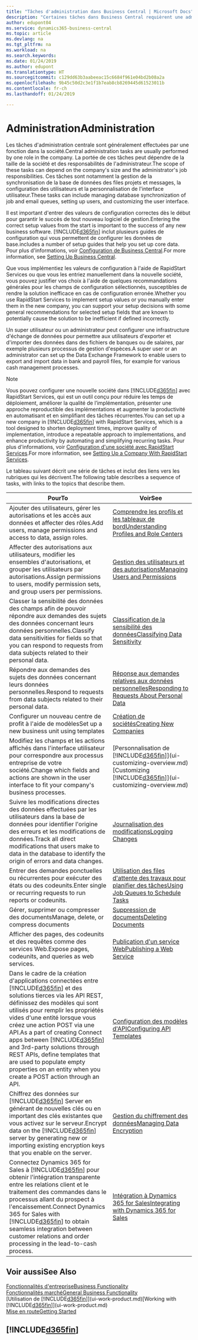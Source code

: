 ```yaml
---
title: "Tâches d'administration dans Business Central | Microsoft Docs"
description: "Certaines tâches dans Business Central requièrent une administration centrale et une configuration. Découvrez quelles sont ces tâches et ce que vous devez faire."
author: edupont04
ms.service: dynamics365-business-central
ms.topic: article
ms.devlang: na
ms.tgt_pltfrm: na
ms.workload: na
ms.search.keywords: 
ms.date: 01/24/2019
ms.author: edupont
ms.translationtype: HT
ms.sourcegitcommit: c129dd63b3aabeeac15c6684f961e04bd2b08a2a
ms.openlocfilehash: 9b45c50d2c3e1f1b7eab8cb8269445d61523011b
ms.contentlocale: fr-ch
ms.lasthandoff: 01/24/2019

---
```

# <a name="administration"></a><span data-ttu-id="671a3-104">Administration</span><span class="sxs-lookup"><span data-stu-id="671a3-104">Administration</span></span>
<span data-ttu-id="671a3-105">Les tâches d'administration centrale sont généralement effectuées par une fonction dans la société.</span><span class="sxs-lookup"><span data-stu-id="671a3-105">Central administration tasks are usually performed by one role in the company.</span></span> <span data-ttu-id="671a3-106">La portée de ces tâches peut dépendre de la taille de la société et des responsabilités de l'administrateur.</span><span class="sxs-lookup"><span data-stu-id="671a3-106">The scope of these tasks can depend on the company's size and the administrator's job responsibilities.</span></span> <span data-ttu-id="671a3-107">Ces tâches sont notamment la gestion de la synchronisation de la base de données des files projets et messages, la configuration des utilisateurs et la personnalisation de l'interface utilisateur.</span><span class="sxs-lookup"><span data-stu-id="671a3-107">These tasks can include managing database synchronization of job and email queues, setting up users, and customizing the user interface.</span></span>  

<span data-ttu-id="671a3-108">Il est important d'entrer des valeurs de configuration correctes dès le début pour garantir le succès de tout nouveau logiciel de gestion.</span><span class="sxs-lookup"><span data-stu-id="671a3-108">Entering the correct setup values from the start is important to the success of any new business software.</span></span> [!INCLUDE[d365fin](includes/d365fin_md.md)] <span data-ttu-id="671a3-109">inclut plusieurs guides de configuration qui vous permettent de configurer les données de base.</span><span class="sxs-lookup"><span data-stu-id="671a3-109">includes a number of setup guides that help you set up core data.</span></span> <span data-ttu-id="671a3-110">Pour plus d'informations, voir [Configuration de Business Central](setup.md).</span><span class="sxs-lookup"><span data-stu-id="671a3-110">For more information, see [Setting Up Business Central](setup.md).</span></span>

<span data-ttu-id="671a3-111">Que vous implémentiez les valeurs de configuration à l'aide de RapidStart Services ou que vous les entriez manuellement dans la nouvelle société, vous pouvez justifier vos choix à l'aide de quelques recommandations générales pour les champs de configuration sélectionnés, susceptibles de rendre la solution inefficace en cas de configuration erronée.</span><span class="sxs-lookup"><span data-stu-id="671a3-111">Whether you use RapidStart Services to implement setup values or you manually enter them in the new company, you can support your setup decisions with some general recommendations for selected setup fields that are known to potentially cause the solution to be inefficient if defined incorrectly.</span></span>  

<span data-ttu-id="671a3-112">Un super utilisateur ou un administrateur peut configurer une infrastructure d'échange de données pour permettre aux utilisateurs d'exporter et d'importer des données dans des fichiers de banques ou de salaires, par exemple plusieurs processus de gestion d'espèces.</span><span class="sxs-lookup"><span data-stu-id="671a3-112">A super user or an administrator can set up the Data Exchange Framework to enable users to export and import data in bank and payroll files, for example for various cash management processes.</span></span>

> [!NOTE]
> <span data-ttu-id="671a3-113">Vous pouvez configurer une nouvelle société dans [!INCLUDE[d365fin](includes/d365fin_md.md)] avec RapidStart Services, qui est un outil conçu pour réduire les temps de déploiement, améliorer la qualité de l’implémentation, présenter une approche reproductible des implémentations et augmenter la productivité en automatisant et en simplifiant des tâches récurrentes.</span><span class="sxs-lookup"><span data-stu-id="671a3-113">You can set up a new company in [!INCLUDE[d365fin](includes/d365fin_md.md)] with RapidStart Services, which is a tool designed to shorten deployment times, improve quality of implementation, introduce a repeatable approach to implementations, and enhance productivity by automating and simplifying recurring tasks.</span></span> <span data-ttu-id="671a3-114">Pour plus d'informations, voir [Configuration d'une société avec RapidStart Services](admin-set-up-a-company-with-rapidstart.md).</span><span class="sxs-lookup"><span data-stu-id="671a3-114">For more information, see [Setting Up a Company With RapidStart Services](admin-set-up-a-company-with-rapidstart.md).</span></span>

<span data-ttu-id="671a3-115">Le tableau suivant décrit une série de tâches et inclut des liens vers les rubriques qui les décrivent.</span><span class="sxs-lookup"><span data-stu-id="671a3-115">The following table describes a sequence of tasks, with links to the topics that describe them.</span></span>   

|<span data-ttu-id="671a3-116">**Pour**</span><span class="sxs-lookup"><span data-stu-id="671a3-116">**To**</span></span>|<span data-ttu-id="671a3-117">**Voir**</span><span class="sxs-lookup"><span data-stu-id="671a3-117">**See**</span></span>|  
|------------|-------------|  
|<span data-ttu-id="671a3-118">Ajouter des utilisateurs, gérer les autorisations et les accès aux données et affecter des rôles.</span><span class="sxs-lookup"><span data-stu-id="671a3-118">Add users, manage permissions and access to data, assign roles.</span></span>|[<span data-ttu-id="671a3-119">Comprendre les profils et les tableaux de bord</span><span class="sxs-lookup"><span data-stu-id="671a3-119">Understanding Profiles and Role Centers</span></span>](admin-users-profiles-roles.md)|  
|<span data-ttu-id="671a3-120">Affecter des autorisations aux utilisateurs, modifier les ensembles d'autorisations, et grouper les utilisateurs par autorisations.</span><span class="sxs-lookup"><span data-stu-id="671a3-120">Assign permissions to users, modify permission sets, and group users per permissions.</span></span>|[<span data-ttu-id="671a3-121">Gestion des utilisateurs et des autorisations</span><span class="sxs-lookup"><span data-stu-id="671a3-121">Managing Users and Permissions</span></span>](ui-how-users-permissions.md)|
|<span data-ttu-id="671a3-122">Classer la sensibilité des données des champs afin de pouvoir répondre aux demandes des sujets des données concernant leurs données personnelles.</span><span class="sxs-lookup"><span data-stu-id="671a3-122">Classify data sensitivities for fields so that you can respond to requests from data subjects related to their personal data.</span></span>|[<span data-ttu-id="671a3-123">Classification de la sensibilité des données</span><span class="sxs-lookup"><span data-stu-id="671a3-123">Classifying Data Sensitivity</span></span>](admin-classifying-data-sensitivity.md)|
|<span data-ttu-id="671a3-124">Répondre aux demandes des sujets des données concernant leurs données personnelles.</span><span class="sxs-lookup"><span data-stu-id="671a3-124">Respond to requests from data subjects related to their personal data.</span></span>|[<span data-ttu-id="671a3-125">Réponse aux demandes relatives aux données personnelles</span><span class="sxs-lookup"><span data-stu-id="671a3-125">Responding to Requests About Personal Data</span></span>](admin-responding-to-requests-about-personal-data.md)|
|<span data-ttu-id="671a3-126">Configurer un nouveau centre de profit à l'aide de modèles</span><span class="sxs-lookup"><span data-stu-id="671a3-126">Set up a new business unit using templates</span></span>|[<span data-ttu-id="671a3-127">Création de sociétés</span><span class="sxs-lookup"><span data-stu-id="671a3-127">Creating New Companies</span></span>](about-new-company.md)|
|<span data-ttu-id="671a3-128">Modifiez les champs et les actions affichés dans l'interface utilisateur pour correspondre aux processus entreprise de votre société.</span><span class="sxs-lookup"><span data-stu-id="671a3-128">Change which fields and actions are shown in the user interface to fit your company's business processes.</span></span> |<span data-ttu-id="671a3-129">[Personnalisation de [!INCLUDE[d365fin](includes/d365fin_md.md)]](ui-customizing-overview.md)</span><span class="sxs-lookup"><span data-stu-id="671a3-129">[Customizing [!INCLUDE[d365fin](includes/d365fin_md.md)]](ui-customizing-overview.md)</span></span> |
|<span data-ttu-id="671a3-130">Suivre les modifications directes des données effectuées par les utilisateurs dans la base de données pour identifier l'origine des erreurs et les modifications de données.</span><span class="sxs-lookup"><span data-stu-id="671a3-130">Track all direct modifications that users make to data in the database to identify the origin of errors and data changes.</span></span>|[<span data-ttu-id="671a3-131">Journalisation des modifications</span><span class="sxs-lookup"><span data-stu-id="671a3-131">Logging Changes</span></span>](across-log-changes.md)|  
|<span data-ttu-id="671a3-132">Entrer des demandes ponctuelles ou récurrentes pour exécuter des états ou des codeunits.</span><span class="sxs-lookup"><span data-stu-id="671a3-132">Enter single or recurring requests to run reports or codeunits.</span></span>|[<span data-ttu-id="671a3-133">Utilisation des files d'attente des travaux pour planifier des tâches</span><span class="sxs-lookup"><span data-stu-id="671a3-133">Using Job Queues to Schedule Tasks</span></span>](admin-job-queues-schedule-tasks.md)|  
|<span data-ttu-id="671a3-134">Gérer, supprimer ou compresser des documents</span><span class="sxs-lookup"><span data-stu-id="671a3-134">Manage, delete, or compress documents</span></span>|[<span data-ttu-id="671a3-135">Suppression de documents</span><span class="sxs-lookup"><span data-stu-id="671a3-135">Deleting Documents</span></span>](admin-manage-documents.md)|  
|<span data-ttu-id="671a3-136">Afficher des pages, des codeunits et des requêtes comme des services Web.</span><span class="sxs-lookup"><span data-stu-id="671a3-136">Expose pages, codeunits, and queries as web services.</span></span>|[<span data-ttu-id="671a3-137">Publication d'un service Web</span><span class="sxs-lookup"><span data-stu-id="671a3-137">Publishing a Web Service</span></span>](across-how-publish-web-service.md)|
|<span data-ttu-id="671a3-138">Dans le cadre de la création d'applications connectées entre [!INCLUDE[d365fin](includes/d365fin_md.md)] et des solutions tierces via les API REST, définissez des modèles qui sont utilisés pour remplir les propriétés vides d'une entité lorsque vous créez une action POST via une API.</span><span class="sxs-lookup"><span data-stu-id="671a3-138">As a part of creating Connect apps between [!INCLUDE[d365fin](includes/d365fin_md.md)] and 3rd-party solutions through REST APIs, define templates that are used to populate empty properties on an entity when you create a POST action through an API.</span></span>|[<span data-ttu-id="671a3-139">Configuration des modèles d'API</span><span class="sxs-lookup"><span data-stu-id="671a3-139">Configuring API Templates</span></span>](admin-configuring-api-template.md)|
|<span data-ttu-id="671a3-140">Chiffrez des données sur [!INCLUDE[d365fin](includes/d365fin_md.md)] Server en générant de nouvelles clés ou en important des clés existantes que vous activez sur le serveur.</span><span class="sxs-lookup"><span data-stu-id="671a3-140">Encrypt data on the [!INCLUDE[d365fin](includes/d365fin_md.md)] server by generating new or importing existing encryption keys that you enable on the server.</span></span>|[<span data-ttu-id="671a3-141">Gestion du chiffrement des données</span><span class="sxs-lookup"><span data-stu-id="671a3-141">Managing Data Encryption</span></span>](admin-manage-data-encryption.md)|
|<span data-ttu-id="671a3-142">Connectez Dynamics 365 for Sales à [!INCLUDE[d365fin](includes/d365fin_md.md)] pour obtenir l'intégration transparente entre les relations client et le traitement des commandes dans le processus allant du prospect à l'encaissement.</span><span class="sxs-lookup"><span data-stu-id="671a3-142">Connect Dynamics 365 for Sales with [!INCLUDE[d365fin](includes/d365fin_md.md)] to obtain seamless integration between customer relations and order processing in the lead-to-cash process.</span></span>|[<span data-ttu-id="671a3-143">Intégration à Dynamics 365 for Sales</span><span class="sxs-lookup"><span data-stu-id="671a3-143">Integrating with Dynamics 365 for Sales</span></span>](marketing-integrate-dynamicscrm.md)|

## <a name="see-also"></a><span data-ttu-id="671a3-144">Voir aussi</span><span class="sxs-lookup"><span data-stu-id="671a3-144">See Also</span></span>
[<span data-ttu-id="671a3-145">Fonctionnalités d'entreprise</span><span class="sxs-lookup"><span data-stu-id="671a3-145">Business Functionality</span></span>](across-business-functionality.md)  
[<span data-ttu-id="671a3-146">Fonctionnalités marché</span><span class="sxs-lookup"><span data-stu-id="671a3-146">General Business Functionality</span></span>](ui-across-business-areas.md)  
<span data-ttu-id="671a3-147">[Utilisation de [!INCLUDE[d365fin](includes/d365fin_md.md)]](ui-work-product.md)</span><span class="sxs-lookup"><span data-stu-id="671a3-147">[Working with [!INCLUDE[d365fin](includes/d365fin_md.md)]](ui-work-product.md)</span></span>  
[<span data-ttu-id="671a3-148">Mise en route</span><span class="sxs-lookup"><span data-stu-id="671a3-148">Getting Started</span></span>](product-get-started.md)    

## [!INCLUDE[d365fin](includes/free_trial_md.md)]  

